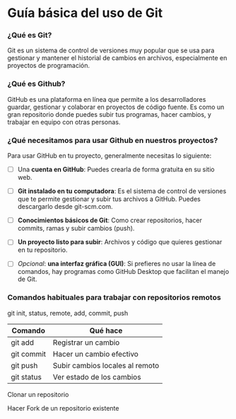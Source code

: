 # Guía básica del uso de Git

### ¿Qué es Git?
Git es un sistema de control de versiones muy popular que se usa para gestionar y mantener el historial de cambios en archivos, especialmente en proyectos de programación.

### ¿Qué es Github?
GitHub es una plataforma en línea que permite a los desarrolladores guardar, gestionar y colaborar en proyectos de código fuente. Es como un gran repositorio donde puedes subir tus programas, hacer cambios, y trabajar en equipo con otras personas.

### ¿Qué necesitamos para usar Github en nuestros proyectos?
Para usar GitHub en tu proyecto, generalmente necesitas lo siguiente:
- [ ] Una **cuenta en GitHub**: Puedes crearla de forma gratuita en su sitio web.
- [ ] **Git instalado en tu computadora**: Es el sistema de control de versiones que te permite gestionar y subir tus archivos a GitHub. Puedes descargarlo desde git-scm.com.
- [ ] **Conocimientos básicos de Git**: Como crear repositorios, hacer commits, ramas y subir cambios (push).
- [ ] **Un proyecto listo para subir**: Archivos y código que quieres gestionar en tu repositorio.
- [ ] *Opcional*: **una interfaz gráfica (GUI)**: Si prefieres no usar la línea de comandos, hay programas como GitHub Desktop que facilitan el manejo de Git.

  
### Comandos habituales para trabajar con repositorios remotos
git init, status, remote, add, commit, push

| Comando    | Qué hace                        |
|------------|---------------------------------|
| git add    | Registrar un cambio             |
| git commit | Hacer un cambio efectivo        |
| git push   | Subir cambios locales al remoto |
| git status | Ver estado de los cambios       |

Clonar un repositorio

Hacer Fork de un repositorio existente
